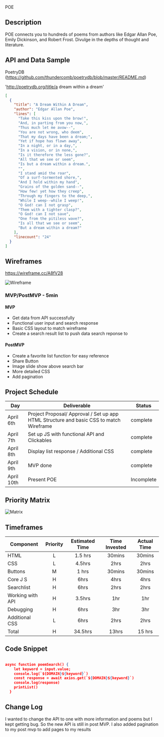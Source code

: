 

POE

## Description

POE connects you to hundreds of poems from authors like Edgar Allan Poe, Emily Dickinson, and Robert Frost. Divulge in the depths of thought and literature.

## API and Data Sample
PoetryDB (https://github.com/thundercomb/poetrydb/blob/master/README.md)

'http://poetrydb.org/title/a dream within a dream'

```JSON
[
  {
    "title": "A Dream Within A Dream",
    "author": "Edgar Allan Poe",
    "lines": [
      "Take this kiss upon the brow!",
      "And, in parting from you now,",
      "Thus much let me avow--",
      "You are not wrong, who deem",
      "That my days have been a dream;",
      "Yet if hope has flown away",
      "In a night, or in a day,",
      "In a vision, or in none,",
      "Is it therefore the less gone?",
      "All that we see or seem",
      "Is but a dream within a dream.",
      "",
      "I stand amid the roar",
      "Of a surf-tormented shore,",
      "And I hold within my hand",
      "Grains of the golden sand--",
      "How few! yet how they creep",
      "Through my fingers to the deep,",
      "While I weep--while I weep!",
      "O God! can I not grasp",
      "Them with a tighter clasp?",
      "O God! can I not save",
      "One from the pitiless wave?",
      "Is all that we see or seem",
      "But a dream within a dream?"
    ],
    "linecount": "24"
  }
]
 ```


## Wireframes
https://wireframe.cc/A8fV28


![Wireframe](https://github.com/ashmadera2020/POE/blob/master/Homepage.png)


### MVP/PostMVP - 5min

#### MVP 

- Get data from API successfully
- Functional user input and search response 
- Basic CSS layout to match wireframe
- Create a search result list to push data search reponse to

#### PostMVP 

- Create a favorite list function for easy reference
- Share Button
- Image slide show above search bar
- More detailed CSS 
- Add pagination

## Project Schedule

|  Day | Deliverable | Status
|---|---| ---|
|April 6th| Project Proposal/ Approval / Set up app HTML Structure and basic CSS to match Wireframe | complete
|April 7th| Set up JS with functional API and Clickables| complete
|April 8th| Display list response / Additional CSS| complete
|April 9th| MVP done | complete
|April 10th| Present POE | Incomplete

## Priority Matrix

![Matrix](https://github.com/ashmadera2020/POE/blob/master/IMG_74241.jpg)

## Timeframes


| Component | Priority | Estimated Time | Time Invested | Actual Time |
| --- | :---: |  :---: | :---: | :---: |
| HTML | L | 1.5 hrs| 30mins | 30mins |
| CSS | L | 4.5hrs| 2hrs | 2hrs |
| Buttons | M | 1 hrs| 30mins | 30mins |
| Core J S| H | 6hrs| 4hrs | 4hrs |
| Searchlist | H | 6hrs | 2hrs | 2hrs |
| Working with API | H | 3.5hrs| 1hr | 1hr |
| Debugging | H | 6hrs | 3hr | 3hr |
| Additional CSS| L | 6hrs | 2hrs | 2hrs|
| Total | H | 34.5hrs| 13hrs |15 hrs |

## Code Snippet
```JSON

async function poemSearch() {
    let keyword = input.value;
    console.log(`${DOMAIN}${keyword}`)
    const response = await axios.get(`${DOMAIN}${keyword}`)
    console.log(response)
    printList()
  }

```
## Change Log
 I wanted to change the API to one with more information and poems but I kept getting bug. So the new API is still in post MVP. I also added pagination to my post mvp to add pages to my results
